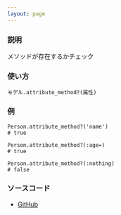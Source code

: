 ```yaml
---
layout: page
---
```

### 説明
メソッドが存在するかチェック

### 使い方
    モデル.attribute_method?(属性)

### 例
    Person.attribute_method?('name')
    # true

    Person.attribute_method?(:age=)
    # true

    Person.attribute_method?(:nothing)
    # false

### ソースコード
* [GitHub](https://github.com/rails/rails/blob/f33d52c95217212cbacc8d5e44b5a8e3cdc6f5b3/activerecord/lib/active_record/attribute_methods.rb#L142)